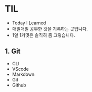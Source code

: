 # TIL

- Today I Learned
- 매일매일 공부한 것을 기록하는 곳입니다.
- 1일 1커밋은 솔직히 좀 그렇습니다.



## 1. Git

- CLI
- VScode
- Markdown
- Git
- Github